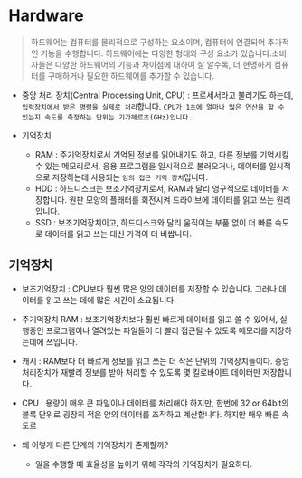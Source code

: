 # Hardware

> 하드웨어는 컴퓨터를 물리적으로 구성하는 요소이며, 컴퓨터에 연결되어 추가적인 기능을 수행합니다. 하드웨어에는 다양한 형태와 구성 요소가 있습니다.소비자들은 다양한 하드웨어의 기능과 차이점에 대하여 잘 알수록, 더 현명하게 컴퓨터를 구매하거나 필요한 하드웨어를 추가할 수 있습니다.



- 중앙 처리 장치(Central Processing Unit, CPU) : 프로세서라고 불리기도 하는데, `입력장치에서 받은 명령을 실제로 처리`합니다. `CPU가 1초에 얼마나 많은 연산을 할 수 있는지 속도를 측정하는 단위는 기가헤르츠(GHz)입니다.`

- 기억장치
  - RAM : 주기억장치로서 기억된 정보를 읽어내기도 하고, 다른 정보를 기억시킬 수 있는 메모리로서, 응용 프로그램을 일시적으로 불러오거나, 데이터를 일시적으로 저장하는데 사용되는 `임의 접근 기억 장치`입니다.
  - HDD : 하드디스크는 보조기억장치로서, RAM과 달리 영구적으로 데이터를 저장합니다. 원판 모양의 플래터를 회전시켜 드라이브에 데이터를 읽고 쓰는 원리입니다.
  - SSD : 보조기억장치이고, 하드디스크와 달리 움직이는 부품 없이 더 빠른 속도로 데이터를 읽고 쓰는 대신 가격이 더 비쌉니다.



## 기억장치

- 보조기억장치 : CPU보다 훨씬 많은 양의 데이터를 저장할 수 있습니다. 그러나 데이터를 읽고 쓰는 데에 많은 시간이 소요됩니다.

- 주기억장치 RAM : 보조기억장치보다 훨씬 빠르게 데이터를 읽고 쓸 수 있어서, 실행중인 프로그램이나 열려있는 파일들이 더 빨리 접근될 수 있도록 메모리를 저장하는데에 쓰입니다.
- 캐시 : RAM보다 더 빠르게 정보를 읽고 쓰는 더 작은 단위의 기억장치들이다. 중앙처리장치가 재빨리 정보를 받아 처리할 수 있도록 몇 킬로바이트 데이터만 저장합니다.

- CPU : 용량이 매우 큰 파일이나 데이터를 처리해야 하지만, 한번에 32 or 64bit의 블록 단위로 굉장히 적은 양의 데이터를 조작하고 계산합니다. 하지만 매우 빠른 속도로 



- 왜 이렇게 다른 단계의 기억장치가 존재할까?
  - 일을 수행할 때 효율성을 높이기 위해 각각의 기억장치가 필요하다.